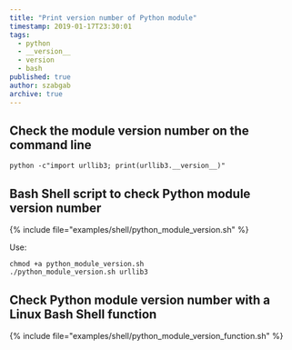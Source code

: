 ```yaml
---
title: "Print version number of Python module"
timestamp: 2019-01-17T23:30:01
tags:
  - python
  - __version__
  - version
  - bash
published: true
author: szabgab
archive: true
---
```




## Check the module version number on the command line

```
python -c"import urllib3; print(urllib3.__version__)"
```

## Bash Shell script to check Python module version number

{% include file="examples/shell/python_module_version.sh" %}

Use:

```
chmod +a python_module_version.sh
./python_module_version.sh urllib3
```


## Check Python module version number with a Linux Bash Shell function

{% include file="examples/shell/python_module_version_function.sh" %}

